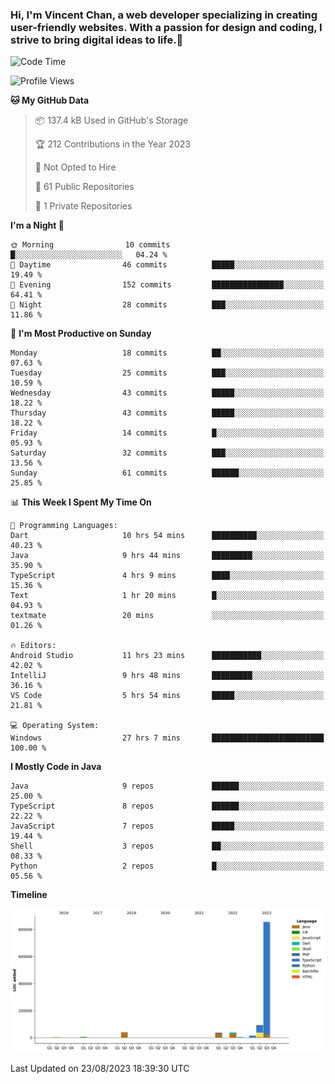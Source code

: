 ### Hi, I'm Vincent Chan, a web developer specializing in creating user-friendly websites. With a passion for design and coding, I strive to bring digital ideas to life.👋

<!--
**hkvincent/hkvincent** is a ✨ _special_ ✨ repository because its `README.md` (this file) appears on your GitHub profile.

Here are some ideas to get you started:

- 🔭 I’m currently working on ...
- 🌱 I’m currently learning ...
- 👯 I’m looking to collaborate on ...
- 🤔 I’m looking for help with ...
- 💬 Ask me about ...
- 📫 How to reach me: ...
- 😄 Pronouns: ...
- ⚡ Fun fact: ...
-->
<!--START_SECTION:waka-->
![Code Time](http://img.shields.io/badge/Code%20Time-311%20hrs%204%20mins-blue)

![Profile Views](http://img.shields.io/badge/Profile%20Views-0-blue)

**🐱 My GitHub Data** 

> 📦 137.4 kB Used in GitHub's Storage 
 > 
> 🏆 212 Contributions in the Year 2023
 > 
> 🚫 Not Opted to Hire
 > 
> 📜 61 Public Repositories 
 > 
> 🔑 1 Private Repositories 
 > 
**I'm a Night 🦉** 

```text
🌞 Morning                10 commits          █░░░░░░░░░░░░░░░░░░░░░░░░   04.24 % 
🌆 Daytime                46 commits          █████░░░░░░░░░░░░░░░░░░░░   19.49 % 
🌃 Evening                152 commits         ████████████████░░░░░░░░░   64.41 % 
🌙 Night                  28 commits          ███░░░░░░░░░░░░░░░░░░░░░░   11.86 % 
```
📅 **I'm Most Productive on Sunday** 

```text
Monday                   18 commits          ██░░░░░░░░░░░░░░░░░░░░░░░   07.63 % 
Tuesday                  25 commits          ███░░░░░░░░░░░░░░░░░░░░░░   10.59 % 
Wednesday                43 commits          █████░░░░░░░░░░░░░░░░░░░░   18.22 % 
Thursday                 43 commits          █████░░░░░░░░░░░░░░░░░░░░   18.22 % 
Friday                   14 commits          █░░░░░░░░░░░░░░░░░░░░░░░░   05.93 % 
Saturday                 32 commits          ███░░░░░░░░░░░░░░░░░░░░░░   13.56 % 
Sunday                   61 commits          ██████░░░░░░░░░░░░░░░░░░░   25.85 % 
```


📊 **This Week I Spent My Time On** 

```text
💬 Programming Languages: 
Dart                     10 hrs 54 mins      ██████████░░░░░░░░░░░░░░░   40.23 % 
Java                     9 hrs 44 mins       █████████░░░░░░░░░░░░░░░░   35.90 % 
TypeScript               4 hrs 9 mins        ████░░░░░░░░░░░░░░░░░░░░░   15.36 % 
Text                     1 hr 20 mins        █░░░░░░░░░░░░░░░░░░░░░░░░   04.93 % 
textmate                 20 mins             ░░░░░░░░░░░░░░░░░░░░░░░░░   01.26 % 

🔥 Editors: 
Android Studio           11 hrs 23 mins      ███████████░░░░░░░░░░░░░░   42.02 % 
IntelliJ                 9 hrs 48 mins       █████████░░░░░░░░░░░░░░░░   36.16 % 
VS Code                  5 hrs 54 mins       █████░░░░░░░░░░░░░░░░░░░░   21.81 % 

💻 Operating System: 
Windows                  27 hrs 7 mins       █████████████████████████   100.00 % 
```

**I Mostly Code in Java** 

```text
Java                     9 repos             ██████░░░░░░░░░░░░░░░░░░░   25.00 % 
TypeScript               8 repos             ██████░░░░░░░░░░░░░░░░░░░   22.22 % 
JavaScript               7 repos             █████░░░░░░░░░░░░░░░░░░░░   19.44 % 
Shell                    3 repos             ██░░░░░░░░░░░░░░░░░░░░░░░   08.33 % 
Python                   2 repos             █░░░░░░░░░░░░░░░░░░░░░░░░   05.56 % 
```



**Timeline**

![Lines of Code chart](https://raw.githubusercontent.com/hkvincent/hkvincent/main/assets/bar_graph.png)


 Last Updated on 23/08/2023 18:39:30 UTC
<!--END_SECTION:waka-->
